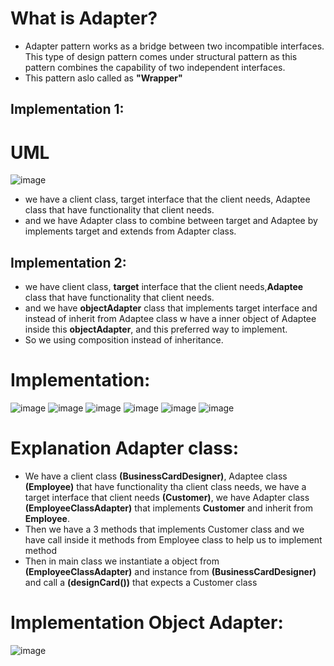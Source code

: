 # What is Adapter?
- Adapter pattern works as a bridge between two incompatible interfaces. This type of design pattern comes under structural pattern as this pattern combines the capability of two independent interfaces.
- This pattern aslo called as **"Wrapper"**

## Implementation 1:
# UML
![image](https://github.com/NourhanSaeed707/Design-pattern/assets/64387352/e23d2de9-9ce4-45cd-bfec-19dc38d76d2a)

- we have a client class, target interface that the client needs, Adaptee class that have functionality that client needs.
- and we have Adapter class to combine between target and Adaptee by implements target and extends from Adapter class.

## Implementation 2:
- we have client class, **target** interface that the client needs,**Adaptee** class that have functionality that client needs.
- and we have **objectAdapter** class that implements target interface and instead of inherit from Adaptee class w have a inner object of Adaptee inside this **objectAdapter**, and this preferred way to implement.
- So we using composition instead of inheritance.

# Implementation:
![image](https://github.com/NourhanSaeed707/Design-pattern/assets/64387352/76cab885-4f12-4252-8ee3-d9c7239630b1)
![image](https://github.com/NourhanSaeed707/Design-pattern/assets/64387352/5b160e7e-bf5d-4251-9ded-3a18f20e4b0a)
![image](https://github.com/NourhanSaeed707/Design-pattern/assets/64387352/45ef4148-1ce6-4288-b1e8-c3b581845148)
![image](https://github.com/NourhanSaeed707/Design-pattern/assets/64387352/02c41948-abe8-4e13-9048-bc4debf77d08)
![image](https://github.com/NourhanSaeed707/Design-pattern/assets/64387352/00d26c3e-0e5a-48ec-b2e9-7836c5418e67)
![image](https://github.com/NourhanSaeed707/Design-pattern/assets/64387352/35ddcfea-b564-4683-ba97-60d628a5c8f7)

# Explanation Adapter class:
- We have a client class **(BusinessCardDesigner)**, Adaptee class **(Employee)** that have functionality tha client class needs, we have a target interface that client needs **(Customer)**, we have Adapter class **(EmployeeClassAdapter)** that implements **Customer** and inherit from **Employee**.
- Then we have a 3 methods that implements Customer class and we have call inside it methods from Employee class to help us to implement method
- Then in main class we instantiate a object from **(EmployeeClassAdapter)** and instance from  **(BusinessCardDesigner)** and call a **(designCard())** that expects a Customer class

# Implementation Object Adapter:
![image](https://github.com/NourhanSaeed707/Design-pattern/assets/64387352/47fe3de4-7e20-4e5e-a882-b042e52eaa74)




